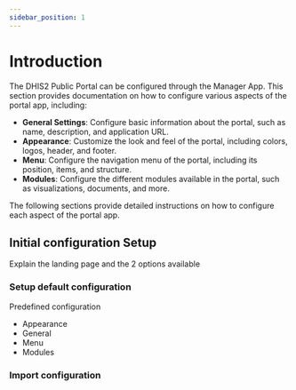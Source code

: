 ```yaml
---
sidebar_position: 1
---
```


# Introduction

The DHIS2 Public Portal can be configured through the Manager App. This section provides documentation on how to configure various aspects of the portal app, including:

- **General Settings**: Configure basic information about the portal, such as name, description, and application URL.
- **Appearance**: Customize the look and feel of the portal, including colors, logos, header, and footer.
- **Menu**: Configure the navigation menu of the portal, including its position, items, and structure.
- **Modules**: Configure the different modules available in the portal, such as visualizations, documents, and more.

The following sections provide detailed instructions on how to configure each aspect of the portal app.

## Initial configuration Setup

Explain the landing page and the 2 options available

### Setup default configuration
Predefined configuration
 - Appearance
 - General
 - Menu
 - Modules

### Import configuration 
